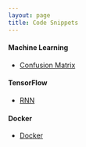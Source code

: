 ```yaml
---
layout: page
title: Code Snippets
---
```


#### Machine Learning
- [Confusion Matrix](./ML/confusion_matrix.html)


#### TensorFlow
- [RNN](./tensorflow/rnn.html)


#### Docker
- [Docker](./docker.html) 
